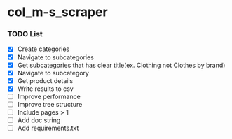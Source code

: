 # col_m-s_scraper


### TODO List
- [X] Create categories
- [X] Navigate to subcategories
- [X] Get subcategories that has clear title(ex. Clothing not Clothes by brand)
- [X] Navigate to subcategory
- [X] Get product details
- [X] Write results to csv
- [ ] Improve performance
- [ ] Improve tree structure
- [ ] Include pages > 1
- [ ] Add doc string
- [ ] Add requirements.txt